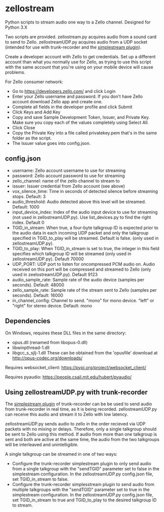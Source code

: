 # zellostream
Python scripts to stream audio one way to a Zello channel.  Designed for Python 3.X

Two scripts are provided.  zellostream.py acquires audio from a sound card to send to Zello.  zellostreamUDP.py acquires audio from a UDP socket (intended for use with trunk-recorder and the [simplestream plugin](https://github.com/robotastic/trunk-recorder/blob/master/docs/CONFIGURE.md#simplestream-plugin)).

Create a developer account with Zello to get credentials.  Set up a different account than what you normally use for Zello, as trying to use this script with the same account that you're using on your mobile device will cause problems.

For Zello consumer network:
- Go to https://developers.zello.com/ and click Login
- Enter your Zello username and password. If you don't have Zello account download Zello app and create one.
- Complete all fields in the developer profile and click Submit
- Click Keys and Add Key
- Copy and save Sample Development Token, Issuer, and Private Key. Make sure you copy each of the values completely using Select All.
- Click Close
- Copy the Private Key into a file called privatekey.pem that's in the same folder as the script.
- The Issuer value goes into config.json.

## config.json
- username:  Zello account username to use for streaming
- password:  Zello account password to use for streaming
- zello_channel:  name of the zello channel to stream to
- issuer:  Issuer credential from Zello account (see above)
- vox_silence_time:  Time in seconds of detected silence before streaming stops. Default: 3
- audio_threshold:  Audio detected above this level will be streamed. Default: 1000
- input_device_index:  Index of the audio input device to use for streaming (not used in zellostreamUDP.py). Use list_devices.py to find the right index. Default 0
- TGID_in_stream: When true, a four-byte talkgroup ID is expected prior to the audio data in each incoming UDP packet and only the talkgroup specified in TGID_to_play will be streamed.  Default is false.  (only used in zellostreamUDP.py).
- TGID_to_play: When TGID_in_stream is set to true, the integer in this field specifies which talkgroup ID will be streamed (only used in zellostreamUDP.py). Default 70000
- UDP_PORT: UDP port to listen for oncompressed PCM audio on.  Audio received on this port will be compressed and streamed to Zello (only used in zeelostreamUDP.py). Default 9123
- audio_sample_rate: Sample rate of the audio device (samples per seconds). Default: 48000
- zello_sample_rate: Sample rate of the stream sent to Zello (samples per seconds). Default: 16000
- in_channel_config: Channel to send. "mono" for mono device. "left" or "right" for stereo device. Default: mono

## Dependencies
On Windows, requires these DLL files in the same directory:
- opus.dll (renamed from libopus-0.dll)
- libwinpthread-1.dll
- libgcc_s_sjlj-1.dll
These can be obtained from the 'opusfile' download at http://opus-codec.org/downloads/

Requires websocket_client:
https://pypi.org/project/websocket_client/

Requires pyaudio:
https://people.csail.mit.edu/hubert/pyaudio/

## Using zellostreamUDP.py with trunk-recorder
The [simplestream plugin](https://github.com/robotastic/trunk-recorder/blob/master/docs/CONFIGURE.md#simplestream-plugin) of trunk-recorder can be be used to send audio from trunk-recorder in real time, as it is being recorded.  zellostreamUDP.py can receive this audio and stream it to Zello with low latency.

zellostreamUDP.py sends audio to zello in the order recieved via UDP packets with no mixing or delays.  Therefore, only a single talkgroup should be sent to Zello using this method.  If audio from more than one talkgroup is sent and both are active at the same time, the audio from the two talkgroups will be interleaved and unintelligible.

A single talkgroup can be streamed in one of two ways:
- Configure the trunk-recorder simplestream plugin to only send audio from a single talkgroup with the "sendTGID" parameter set to false in the simplestream configuration.  In the zellostreamUDP.py config.json file, set TGID_in_stream to false.
- Configure the trunk-recorder simplesstream plugin to send audio from multiple talkgroups with the "sendTGID" parameter set to true in the simplestream configuration.  In the zellostreamUDP.py config.json file, set TGID_in_stream to true and TGID_to_play to the desired talkgroup ID to stream.
